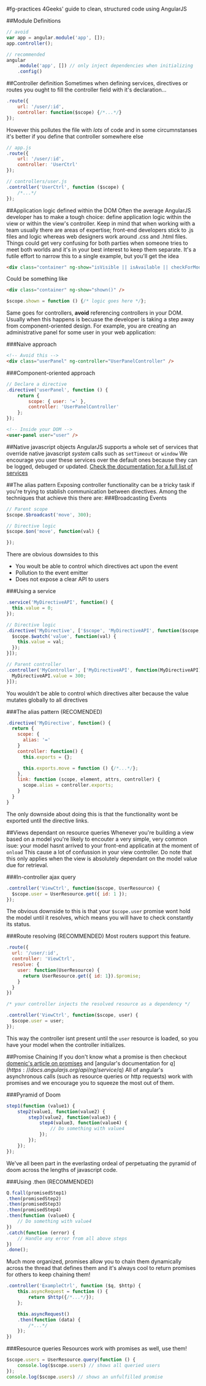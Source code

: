 #fg-practices
4Geeks' guide to clean, structured code using AngularJS

##Module Definitions
```javascript
// avoid
var app = angular.module('app', []);
app.controller();

// recommended
angular
    .module('app', []) // only inject dependencies when initializing
    .config()
```

##Controller definition
Sometimes when defining services, directives or routes you ought to fill the controller field with it's declaration...
```javascript
.route({
    url: '/user/:id',
    controller: function($scope) {/*...*/}
});
```
However this pollutes the file with _lots_ of code and in some circumnstanses it's better if you define that controller somewhere else
```javascript
// app.js
.route({
    url: '/user/:id',
    controller: 'UserCtrl'
});

// controllers/user.js
.controller('UserCtrl', function ($scope) {
    /*...*/
});
```

##Application logic defined within the DOM
Often the average AngularJS developer has to make a tough choice: define application logic within the view or within the view's controller.
Keep in mind that when working with a team usually there are areas of expertise; front-end developers stick to .js files and logic whereas web designers work around .css and .html files.
Things could get very confusing for both parties when someone tries to meet both worlds and it's in your best interest to keep them separate.
It's a futile effort to narrow this to a single example, but you'll get the idea
```html
<div class="container" ng-show="isVisible || isAvailable || checkForModels($index)" />
```
Could be something like
```html
<div class="container" ng-show="shown()" />
```
```javascript
$scope.shown = function () {/* logic goes here */};
```
Same goes for controllers, **avoid** referencing controllers in your DOM.
Usually when this happens is becuase the developer is taking a step away from component-oriented design.
For example, you are creating an administrative panel for some user in your web application:

###Naive approach
```html
<!-- Avoid this -->
<div class="userPanel" ng-controller="UserPanelController" />
```

###Component-oriented approach
```javascript
// Declare a directive
.directive('userPanel', function () {
    return {
        scope: { user: '=' },
        controller: 'UserPanelController'
    };
});
```
```html
<!-- Inside your DOM -->
<user-panel user="user" />
```


##Native javascript objects
AngularJS supports a whole set of services that override native javascript _system_ calls such as `setTimeout` or `window`
We encourage you user these services over the default ones because they can be logged, debuged or updated.
[Check the documentation for a full list of services](https://docs.angularjs.org/api/ng/service)

##The alias pattern
Exposing controller functionality can be a tricky task if you're trying to stablish communication between directives.
Among the techniques that achieve this there are:
###Broadcasting Events
```javascript
// Parent scope
$scope.$broadcast('move', 300);

// Directive logic
$scope.$on('move', function(val) {

});
```
There are obvious downsides to this
- You woult be able to control which directives act upon the event
- Pollution to the event emitter
- Does not expose a clear API to users

###Using a service
```javascript
.service('MyDirectiveAPI', function() {
  this.value = 0;
});

// Directive logic
.directive('MyDirective', ['$scope', 'MyDirectiveAPI', function($scope, MyDirectiveAPI) {
  $scope.$watch('value', function(val) {
    this.value = val;
  });
}]);

// Parent controller
.controller('MyController', ['MyDirectiveAPI', function(MyDirectiveAPI) {
  MyDirectiveAPI.value = 300;
}]);
```
You wouldn't be able to control which directives alter because the value mutates globally to all directives

###The alias pattern (RECOMENDED)
```javascript
.directive('MyDirective', function() {
  return {
    scope: {
      alias: '='
    }
    controller: function() {
      this.exports = {};

      this.exports.move = function () {/*...*/};
    },
    link: function (scope, element, attrs, controller) {
      scope.alias = controller.exports;
    }
  }
}
```
The only downside about doing this is that the functionality wont be exported until the directive links.

##Views dependant on resource queries
Whenever you're building a view based on a model you're likely to encouter a very simple, very common isue: your model hasnt arrived  to your front-end applicatin at the moment of `onload`
This cause a lot of confussion in your view controller.
Do note that this only applies when the view is absolutely dependant on the model value due for retrieval.

###In-controller ajax query
```javascript
.controller('ViewCtrl', function($scope, UserResource) {
  $scope.user = UserResource.get({ id: 1 });
});
```
The obvious downside to this is that your `$scope.user` promise wont hold the model until it resolves, which means you will have to check constantly its status.

###Route resolving (RECOMMENDED)
Most routers support this feature.
```javascript
.route({
  url: '/user/:id',
  controller: 'ViewCtrl',
  resolve: {
    user: function(UserResource) {
      return UserResource.get({ id: 1}).$promise;
    }
  }
})

/* your controller injects the resolved resource as a dependency */

.controller('ViewCtrl', function($scope, user) {
  $scope.user = user;
});
```
This way the controller isnt present until the `user` resource is loaded, so you have your model when the controller initializes.

##Promise Chaining
If you don't know what a promise is then checkout [domenic's article on promises](https://gist.github.com/domenic/3889970) and [angular's documentation for $q](https://docs.angularjs.org/api/ng/service/$q)
All of angular's asynchronous calls (such as resource queries or http requests) work with promises and we encourage you to squeeze the most out of them.

###Pyramid of Doom
```javascript
step1(function (value1) {
    step2(value1, function(value2) {
        step3(value2, function(value3) {
            step4(value3, function(value4) {
                // Do something with value4
            });
        });
    });
});
```
We've all been part in the everlasting ordeal of perpetuating the pyramid of doom across the lengths of javascript code.

###Using .then (RECOMMENDED)
```javascript
Q.fcall(promisedStep1)
.then(promisedStep2)
.then(promisedStep3)
.then(promisedStep4)
.then(function (value4) {
    // Do something with value4
})
.catch(function (error) {
    // Handle any error from all above steps
})
.done();
```
Much more organized, promises allow you to chain them dynamically across the thread that defines them and it's always cool to return promises for others to keep chaining them!
```javascript
.controller('ExampleCtrl', function ($q, $http) {
    this.asyncRequest = function () {
        return $http({/*...*/});
    };

    this.asyncRequest()
    .then(function (data) {
        /*...*/
    });
})
```

###Resource queries
Resources work with promises as well, use them!
```javascript
$scope.users = UserResource.query(function () {
    console.log($scope.users) // shows all queried users
});
console.log($scope.users) // shows an unfulfilled promise
```
